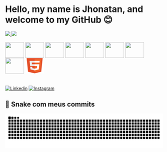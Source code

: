 # Hello, my name is Jhonatan, and welcome to my GitHub 😊

<div align="">
  <a href="https://github.com/Jgonsan">
    <img height="145em" src="https://github-readme-stats.vercel.app/api?username=Jgonsan&count_private=true&include_all_commits=true&show_icons=true&theme=dracula&hide_border=false&show_owner=true"/>
    <img height="145em" src="https://github-readme-stats.vercel.app/api/top-langs/?username=Jgonsan&theme=dracula&hide_border=false&&layout=compact"/>
  </a>
</div>

<div style="display: inline_block"><br>
  
    
  <img align="center" height="50" width="60" src="https://cdn.jsdelivr.net/gh/devicons/devicon@latest/icons/python/python-original-wordmark.svg" /> 
  
  <img align="center" height="50" width="60" src="https://cdn.jsdelivr.net/gh/devicons/devicon/icons/r/r-original.svg" />

  <img align="center" height="50" width="60" src="https://cdn.jsdelivr.net/gh/devicons/devicon@latest/icons/matlab/matlab-original.svg" />
          
  <img align="center" height="50" width="60" src="https://cdn.jsdelivr.net/gh/devicons/devicon@latest/icons/stata/stata-original-wordmark.svg" />
     
                 
  <img align="center" height="50" width="60" src="https://cdn.jsdelivr.net/gh/devicons/devicon/icons/git/git-original.svg" />

  <img align="center" height="50" width="60" src="https://cdn.jsdelivr.net/gh/devicons/devicon@latest/icons/vscode/vscode-original.svg"/>

  <img align="center" height="50" width="60" src="https://cdn.jsdelivr.net/gh/devicons/devicon/icons/mysql/mysql-original-wordmark.svg" />
  
  <img align="center" height="50" width="60" src="https://cdn.jsdelivr.net/gh/devicons/devicon/icons/linux/linux-original.svg" />
        
  <img align="center" height="50" width="60" src="https://raw.githubusercontent.com/devicons/devicon/master/icons/html5/html5-original.svg">

</div>

#

[![Linkedin](https://img.shields.io/badge/LinkedIn-0077B5?style=for-the-badge&logo=linkedin&logoColor=white)](https://www.linkedin.com/in/jgonsan/)
[![Instagram](https://img.shields.io/badge/Instagram-E4405F?style=for-the-badge&logo=instagram&logoColor=white)](https://www.instagram.com/jhongoncalvess/)


## 🐍 Snake com meus commits


<img src="https://raw.githubusercontent.com/Jgonsan/jgonsan/output/snake.svg" alt="Snake animation" />
